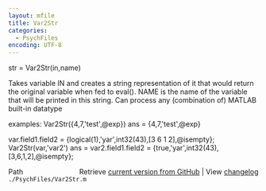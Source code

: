 ```yaml
---
layout: mfile
title: Var2Str
categories:
  - PsychFiles
encoding: UTF-8
---
```


str = Var2Str\(in,name\)

Takes variable IN and creates a string representation of it that would
return the original variable when fed to eval\(\). NAME is the name of the variable
that will be printed in this string.
Can process any \(combination of\) MATLAB built-in datatype

examples:
  Var2Str\(\{4,7,'test',@exp\}\)
  ans =
      \{4,7,'test',@exp\}

  var.field1.field2 = \{logical\(1\),'yar',int32\(43\),\[3 6 1 2\],@isempty\};
  Var2Str\(var,'var2'\)
  ans =
      var2.field1.field2 = \{true,'yar',int32\(43\),\[3,6,1,2\],@isempty\};


<div class="code_header" style="text-align:right;">
  <span style="float:left;">Path&nbsp;&nbsp;</span> <span class="counter">Retrieve <a href=
  "https://raw.github.com/Psychtoolbox-3/Psychtoolbox-3/beta/./PsychFiles/Var2Str.m">current version from GitHub</a> | View <a href=
  "https://github.com/Psychtoolbox-3/Psychtoolbox-3/commits/beta/./PsychFiles/Var2Str.m">changelog</a></span>
</div>
<div class="code">
  <code>./PsychFiles/Var2Str.m</code>
</div>
